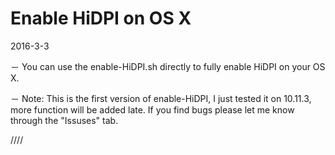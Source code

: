 Enable HiDPI on OS X
====================================

2016-3-3

－ You can use the enable-HiDPI.sh directly to fully enable HiDPI on your OS X.

－ Note: This is the first version of enable-HiDPI, I just tested it on 10.11.3, more function will be added late. If you find bugs please let me know through the "Issuses" tab.

////